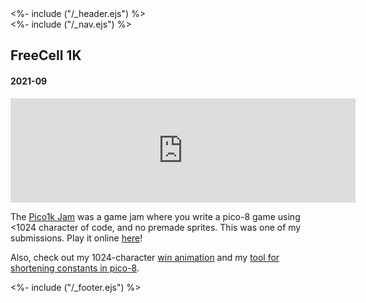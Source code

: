 <!DOCTYPE html>
<html>
<head>
<%- include ("/_header.ejs") %>
</head>
<body>
<div class="wrapper">
<%- include ("/_nav.ejs") %>
<section id="main-content">
<h1 class="post-title">FreeCell 1K</h1>
<h4 class="post-meta">2021-09</h4>

<iframe frameborder="0" src="https://itch.io/embed/1206339?bg_color=8ecc74&amp;fg_color=291814&amp;link_color=e0964c&amp;border_color=f2cfb8" width="552" height="167"><a href="https://pancelor.itch.io/free-cell-1k">free cell 1K by pancelor</a></iframe>

The [Pico1k Jam](https://itch.io/jam/pico-1k) was a game jam where you write a pico-8 game using <1024 character of code, and no premade sprites. This was one of my submissions. Play it online [here](https://pancelor.itch.io/free-cell-1k)!

Also, check out my 1024-character [win animation](https://pancelor.itch.io/solitaire-win-animation) and my [tool for shortening constants in pico-8](https://www.lexaloffle.com/bbs/?tid=44801).

</section>
<%- include ("/_footer.ejs") %>
</body>
</html>
